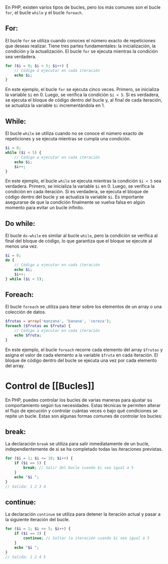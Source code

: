 En PHP, existen varios tipos de bucles, pero los más comunes son el bucle `for`, el bucle `while` y el bucle `foreach`.

## For: 

El bucle `for` se utiliza cuando conoces el número exacto de repeticiones que deseas realizar. Tiene tres partes fundamentales: la inicialización, la condición y la actualización. El bucle `for` se ejecuta mientras la condición sea verdadera.

``` php
for ($i = 0; $i < 5; $i++) {
    // Código a ejecutar en cada iteración
    echo $i;
}
```

En este ejemplo, el bucle `for` se ejecuta cinco veces. Primero, se inicializa la variable `$i` en 0. Luego, se verifica la condición `$i < 5`. Si es verdadera, se ejecuta el bloque de código dentro del bucle y, al final de cada iteración, se actualiza la variable `$i` incrementándola en 1.

## While:

El bucle `while` se utiliza cuando no se conoce el número exacto de repeticiones y se ejecuta mientras se cumpla una condición.

``` php
$i = 0;
while ($i < 5) {
    // Código a ejecutar en cada iteración
    echo $i;
    $i++;
}
```

En este ejemplo, el bucle `while` se ejecuta mientras la condición `$i < 5` sea verdadera. Primero, se inicializa la variable `$i` en 0. Luego, se verifica la condición en cada iteración. Si es verdadera, se ejecuta el bloque de código dentro del bucle y se actualiza la variable `$i`. Es importante asegurarse de que la condición finalmente se vuelva falsa en algún momento para evitar un bucle infinito.

## Do while:

El bucle `do-while` es similar al bucle `while`, pero la condición se verifica al final del bloque de código, lo que garantiza que el bloque se ejecute al menos una vez.

``` php
$i = 0;
do {
    // Código a ejecutar en cada iteración
    echo $i;
    $i++;
} while ($i < 5);
```


## Foreach:

El bucle `foreach` se utiliza para iterar sobre los elementos de un array o una colección de datos.

``` php
$frutas = array('manzana', 'banana', 'cereza');
foreach ($frutas as $fruta) {
    // Código a ejecutar en cada iteración
    echo $fruta;
}
```

En este ejemplo, el bucle `foreach` recorre cada elemento del array `$frutas` y asigna el valor de cada elemento a la variable `$fruta` en cada iteración. El bloque de código dentro del bucle se ejecuta una vez por cada elemento del array.


# Control de [[Bucles]] 

En PHP, puedes controlar los bucles de varias maneras para ajustar su comportamiento según tus necesidades. Estas técnicas te permiten alterar el flujo de ejecución y controlar cuántas veces o bajo qué condiciones se repite un bucle. 
Estas son algunas formas comunes de controlar los bucles:

## **break:** 

La declaración `break` se utiliza para salir inmediatamente de un bucle, independientemente de si se ha completado todas las iteraciones previstas.

```php
for ($i = 1; $i <= 10; $i++) {
    if ($i == 5) {
        break; // Salir del bucle cuando $i sea igual a 5
    }
    echo "$i ";
}
// Salida: 1 2 3 4
```

## **continue:** 

La declaración `continue` se utiliza para detener la iteración actual y pasar a la siguiente iteración del bucle.

```php
for ($i = 1; $i <= 5; $i++) {
    if ($i == 3) {
        continue; // Saltar la iteración cuando $i sea igual a 3
    }
    echo "$i ";
}
// Salida: 1 2 4 5
```




